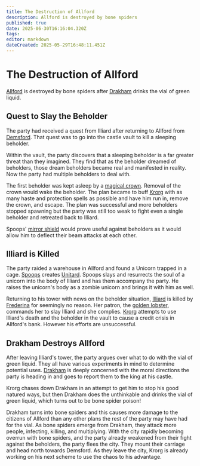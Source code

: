 ```yaml
---
title: The Destruction of Allford
description: Allford is destroyed by bone spiders
published: true
date: 2025-06-30T16:16:04.320Z
tags: 
editor: markdown
dateCreated: 2025-05-29T16:48:11.451Z
---
```


# The Destruction of Allford
[Allford](/locations/Mardun/Allford) is destroyed by bone spiders after [Drakham](/characters/drakham) drinks the vial of green liquid.

## Quest to Slay the Beholder
The party had received a quest from Illiard after returning to Allford from [Demsford](/locations/Mardun/demsford). That quest was to go into the castle vault to kill a sleeping beholder. 

Within the vault, the party discovers that a sleeping beholder is a far greater threat than they imagined. They find that as the beholder dreamed of beholders, those dream beholders became real and manifested in reality. Now the party had multiple beholders to deal with. 

The first beholder was kept asleep by a [magical crown](/items/sleep-crown). Removal of the crown would wake the beholder. The plan became to buff [Krorg](/characters/krorg) with as many haste and protection spells as possible and have him run in, remove the crown, and escape. The plan was successful and more beholders stopped spawning but the party was still too weak to fight even a single beholder and retreated back to Illiard.

Spoops' [mirror shield](/items/Mechanical-Mirror-Shield) would prove useful against beholders as it would allow him to deflect their beam attacks at each other.

## Illiard is Killed
The party raided a warehouse in Allford and found a Unicorn trapped in a cage. [Spoops](/characters/spoops) creates [Unitard](/characters/unitard). Spoops slays and resurrects the soul of a unicorn into the body of Illiard and has them accompany the party. He raises the unicorn's body as a zombie unicorn and brings it with him as well.

Returning to his tower with news on the beholder situation, [Illiard](/characters/illiard) is killed by [Frederina](/characters/Frederina) for seemingly no reason. Her patron, the [golden lobster](/characters/Emperor), commands her to slay Illiard and she complies. [Krorg](/characters/krorg) attempts to use Illiard's death and the beholder in the vault to cause a credit crisis in Allford's bank. However his efforts are unsuccessful. 

## Drakham Destroys Allford
After leaving Illiard's tower, the party argues over what to do with the vial of green liquid. They all have various experiments in mind to determine potential uses. [Drakham](/characters/drakham) is deeply concerned with the moral directions the party is heading in and goes to report them to the king at his castle. 

Krorg chases down Drakham in an attempt to get him to stop his good natured ways, but then Drakham does the unthinkable and drinks the vial of green liquid, which turns out to be bone spider poison!

Drakham turns into bone spiders and this causes more damage to the citizens of Allford than any other plans the rest of the party may have had for the vial. As bone spiders emerge from Drakham, they attack more people, infecting, killing, and multiplying. With the city rapidly becoming overrun with bone spiders, and the party already weakened from their fight against the beholders, the party flees the city. They mount their carriage and head north towards Demsford. As they leave the city, Krorg is already working on his next scheme to use the chaos to his advantage. 
